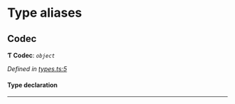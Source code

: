 

# Type aliases

<a id="codec"></a>

##  Codec

**Ƭ Codec**: *`object`*

*Defined in [types.ts:5](https://github.com/polkadot-js/common/blob/830c98d/packages/trie-codec/src/types.ts#L5)*

#### Type declaration

___

